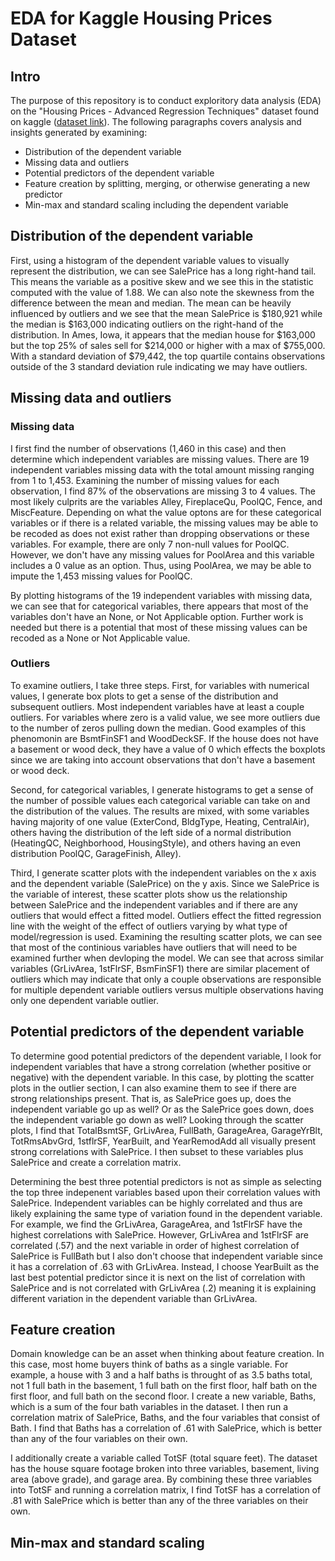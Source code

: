 # EDA for Kaggle Housing Prices Dataset

## Intro
The purpose of this repository is to conduct exploritory data analysis (EDA) on the "Housing Prices - Advanced Regression Techniques" dataset found on kaggle ([dataset link](httpswww.sec.govfilesforms-3-4-5.pdf)). The following paragraphs covers analysis and insights generated by examining:
* Distribution of the dependent variable
* Missing data and outliers
* Potential predictors of the dependent variable
* Feature creation by splitting, merging, or otherwise generating a new predictor
* Min-max and standard scaling including the dependent variable

## Distribution of the dependent variable
First, using a histogram of the dependent variable values to visually represent the distribution, we can see SalePrice has a long right-hand tail. This means the variable as a positive skew and we see this in the statistic computed with the value of 1.88. We can also note the skewness from the difference between the mean and median. The mean can be heavily influenced by outliers and we see that the mean SalePrice is $180,921 while the median is $163,000 indicating outliers on the right-hand of the distribution. 
In Ames, Iowa, it appears that the median house for $163,000 but the top 25% of sales sell for $214,000 or higher with a max of $755,000. With a standard deviation of $79,442, the top quartile contains observations outside of the 3 standard deviation rule indicating we may have outliers. 

## Missing data and outliers
### Missing data
I first find the number of observations (1,460 in this case) and then determine which independent variables are missing values. There are 19 independent variables missing data with the total amount missing ranging from 1 to 1,453. Examining the number of missing values for each observation, I find 87% of the observations are missing 3 to 4 values. The most likely culprits are the variables Alley, FireplaceQu, PoolQC, Fence, and MiscFeature. Depending on what the value optons are for these categorical variables or if there is a related variable, the missing values may be able to be recoded as does not exist rather than dropping observations or these variables. For example, there are only 7 non-null values for PoolQC. However, we don't have any missing values for PoolArea and this variable includes a 0 value as an option. Thus, using PoolArea, we may be able to impute the 1,453 missing values for PoolQC.

By plotting histograms of the 19 independent variables with missing data, we can see that for categorical variables, there appears that most of the variables don't have an None, or Not Applicable option. Further work is needed but there is a potential that most of these missing values can be recoded as a None or Not Applicable value.

### Outliers
To examine outliers, I take three steps. First, for variables with numerical values, I generate box plots to get a sense of the distribution and subsequent outliers. Most independent variables have at least a couple outliers. For variables where zero is a valid value, we see more outliers due to the number of zeros pulling down the median. Good examples of this phenomonin are BsmtFinSF1 and WoodDeckSF. If the house does not have a basement or wood deck, they have a value of 0 which effects the boxplots since we are taking into account observations that don't have a basement or wood deck. 

Second, for categorical variables, I generate histograms to get a sense of the number of possible values each categorical variable can take on and the distribution of the values. The results are mixed, with some variables having majority of one value (ExterCond, BldgType, Heating, CentralAir), others having the distribution of the left side of a normal distribution (HeatingQC, Neighborhood, HousingStyle), and others having an even distribution PoolQC, GarageFinish, Alley). 

Third, I generate scatter plots with the independent variables on the x axis and the dependent variable (SalePrice) on the y axis. Since we SalePrice is the variable of interest, these scatter plots show us the relationship between SalePrice and the independent variables and if there are any outliers that would effect a fitted model. Outliers effect the fitted regression line with the weight of the effect of outliers varying by what type of model/regression is used. Examining the resulting scatter plots, we can see that most of the continious variables have outliers that will need to be examined further when devloping the model. We can see that across similar variables (GrLivArea, 1stFlrSF, BsmFinSF1) there are similar placement of outliers which may indicate that only a couple observations are responsible for multiple dependent variable outliers versus multiple observations having only one dependent variable outlier. 

## Potential predictors of the dependent variable
To determine good potential predictors of the dependent variable, I look for independent variables that have a strong correlation (whether positive or negative) with the dependent variable. In this case, by plotting the scatter plots in the outlier section, I can also examine them to see if there are strong relationships present. That is, as SalePrice goes up, does the independent variable go up as well? Or as the SalePrice goes down, does the independent variable go down as well? Looking through the scatter plots, I find that TotalBsmtSF, GrLivArea, FullBath, GarageArea, GarageYrBlt, TotRmsAbvGrd, 1stflrSF, YearBuilt, and YearRemodAdd all visually present strong correlations with SalePrice. I then subset to these variables plus SalePrice and create a correlation matrix. 

Determining the best three potential predictors is not as simple as selecting the top three indepenent variables based upon their correlation values with SalePrice. Independent variables can be highly correlated and thus are likely explaining the same type of variation found in the dependent variable. For example, we find the GrLivArea, GarageArea, and 1stFlrSF have the highest correlations with SalePrice. However, GrLivArea and 1stFlrSF are correlated (.57) and the next variable in order of highest correlation of SalePrice is 
FullBath but I also don't choose that independent variable since it has a correlation of .63 with GrLivArea. Instead, I choose YearBuilt as the last best potential predictor since it is next on the list of correlation with SalePrice and is not correlated with GrLivArea (.2) meaning it is explaining different variation in the dependent variable than GrLivArea. 

## Feature creation
Domain knowledge can be an asset when thinking about feature creation. In this case, most home buyers think of baths as a single variable. For example, a house with 3 and a half baths is throught of as 3.5 baths total, not 1 full bath in the basement, 1 full bath on the first floor, half bath on the first floor, and full bath on the second floor. I create a new variable, Baths, which is a sum of the four bath variables in the dataset. I then run a correlation matrix of SalePrice, Baths, and the four variables that consist of Bath. I find that Baths has a correlation of .61 with SalePrice, which is better than any of the four variables on their own.

I additionally create a variable called TotSF (total square feet). The dataset has the house square footage broken into three variables, basement, living area (above grade), and garage area. By combining these three variables into TotSF and running a correlation matrix, I find TotSF has a correlation of .81 with SalePrice which is better than any of the three variables on their own. 

## Min-max and standard scaling
